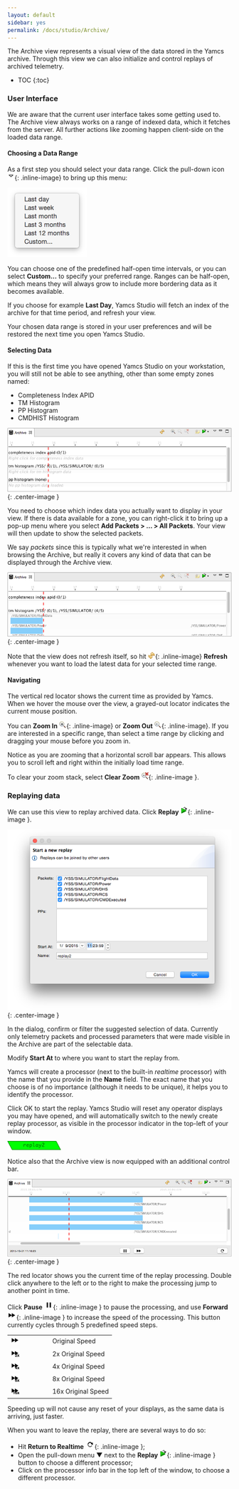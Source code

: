 ```yaml
---
layout: default
sidebar: yes
permalink: /docs/studio/Archive/
---
```


The Archive view represents a visual view of the data stored in the Yamcs archive. Through this view we can also initialize and control replays of archived telemetry.

* TOC
{:toc}

### User Interface
We are aware that the current user interface takes some getting used to. The Archive view always works on a range of indexed data, which it fetches from the server. All further actions like zooming happen client-side on the loaded data range.

#### Choosing a Data Range
As a first step you should select your data range. Click the pull-down icon ![Pull-down Menu](/assets/studio/view-pulldown.png){: .inline-image} to bring up this menu:

![Choose Data Range](/assets/studio/archive-range.png)

You can choose one of the predefined half-open time intervals, or you can select **Custom...** to specify your preferred range. Ranges can be half-open, which means they will always grow to include more bordering data as it becomes available.

If you choose for example **Last Day**, Yamcs Studio will fetch an index of the archive for that time period, and refresh your view.

Your chosen data range is stored in your user preferences and will be restored the next time you open Yamcs Studio.

#### Selecting Data
If this is the first time you have opened Yamcs Studio on your workstation, you will still not be able to see anything, other than some empty zones named:

* Completeness Index APID
* TM Histogram
* PP Histogram
* CMDHIST Histogram

![Archive with Hidden Data](/assets/studio/archive-empty.png){: .center-image }

You need to choose which index data you actually want to display in your view. If there is data available for a zone, you can right-click it to bring up a pop-up menu where you select **Add Packets > ... > All Packets**. Your view will then update to show the selected packets.

<div class="hint">
    We say <em>packets</em> since this is typically what we're interested in when browsing the Archive, but really it covers any kind of data that can be displayed through the Archive view.
</div>

![Archive](/assets/studio/archive.png){: .center-image }

Note that the view does not refresh itself, so hit ![Refresh](/assets/studio/icons/refresh.png){: .inline-image} **Refresh** whenever you want to load the latest data for your selected time range.

#### Navigating
The vertical red locator shows the current time as provided by Yamcs. When we hover the mouse over the view, a grayed-out locator indicates the current mouse position.

You can **Zoom In** ![Zoom In](/assets/studio/icons/zoom_in.png){: .inline-image} or **Zoom Out** ![Zoom Out](/assets/studio/icons/zoom_out.png){: .inline-image}. If you are interested in a specific range, than select a time range by clicking and dragging your mouse before you zoom in.

Notice as you are zooming that a horizontal scroll bar appears. This allows you to scroll left and right within the initially load time range.

To clear your zoom stack, select **Clear Zoom** ![Clear Zoom](/assets/studio/icons/zoom_clear.png){: .inline-image }.  

### Replaying data
We can use this view to replay archived data. Click **Replay** ![Replay](/assets/studio/icons/replay.png){: .inline-image }.

![Replay Dialog](/assets/studio/replay-dialog.png){: .center-image }

In the dialog, confirm or filter the suggested selection of data. Currently only telemetry packets and processed parameters that were made visible in the Archive are part of the selectable data. 

Modify **Start At** to where you want to start the replay from.

Yamcs will create a processor (next to the built-in *realtime* processor) with the name that you provide in the **Name** field. The exact name that you choose is of no importance (although it needs to be unique), it helps you to identify the processor.

Click OK to start the replay. Yamcs Studio will reset any operator displays you may have opened, and will automatically switch to the newly create replay processor, as visible in the processor indicator in the top-left of your window.

![Replay Processor](/assets/studio/replay-processor.png)

Notice also that the Archive view is now equipped with an additional control bar.

![Replaying](/assets/studio/replaying.png){: .center-image }

The red locator shows you the current time of the replay processing. Double click anywhere to the left or to the right to make the processing jump to another point in time.

Click **Pause** ![Pause](/assets/studio/icons/pause.png){: .inline-image } to pause the processing, and use **Forward** ![Forward](/assets/studio/icons/forward.png){: .inline-image } to increase the speed of the processing. This button currently cycles through 5 predefined speed steps.

<table class="inline">
    <tr>
        <td width="80"><img src="/assets/studio/icons/forward.png"></td>
        <td>Original Speed</td>
    </tr>
    <tr>
        <td><img src="/assets/studio/icons/forward2x.png"></td>
        <td>2x Original Speed</td>
    </tr>
    <tr>
        <td><img src="/assets/studio/icons/forward4x.png"></td>
        <td>4x Original Speed</td>
    </tr>
    <tr>
        <td><img src="/assets/studio/icons/forward8x.png"></td>
        <td>8x Original Speed</td>
    </tr>
    <tr>
        <td><img src="/assets/studio/icons/forward16x.png"></td>
        <td>16x Original Speed</td>
    </tr>
</table>

Speeding up will not cause any reset of your displays, as the same data is arriving, just faster.

When you want to leave the replay, there are several ways to do so:

* Hit **Return to Realtime** ![Return to Realtime](/assets/studio/icons/redo.png){: .inline-image };
* Open the pull-down menu &#x25BC; next to the **Replay** ![Replay](/assets/studio/icons/replay.png){: .inline-image } button to choose a different processor;
* Click on the processor info bar in the top left of the window, to choose a different processor.
